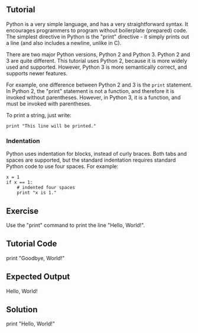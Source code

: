 Tutorial
--------

Python is a very simple language, and has a very straightforward syntax.
It encourages programmers to program without boilerplate (prepared) code.
The simplest directive in Python is the "print" directive -
it simply prints out a line (and also includes a newline, unlike in C).

There are two major Python versions, Python 2 and Python 3. Python 2 and 3 are quite different.
This tutorial uses Python 2, because it is more widely used and supported. However,
Python 3 is more semantically correct, and supports newer features.

For example, one difference between Python 2 and 3 is the `print` statement.
In Python 2, the "print" statement is not a function, and therefore it is
invoked without parentheses. However, in Python 3, it is a function, and must be invoked
with parentheses.

To print a string, just write:

    print "This line will be printed."

### Indentation

Python uses indentation for blocks, instead of curly braces. Both tabs and spaces are supported, but the standard
indentation requires standard Python code to use four spaces. For example:

    x = 1
    if x == 1:
        # indented four spaces
        print "x is 1."

Exercise
--------

Use the "print" command to print the line "Hello, World!".

Tutorial Code
-------------

print "Goodbye, World!"

Expected Output
---------------

Hello, World!

Solution
--------

print "Hello, World!"
